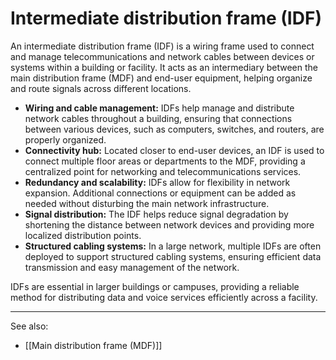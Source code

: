 
# Intermediate distribution frame (IDF)

An intermediate distribution frame (IDF) is a wiring frame used to connect and manage telecommunications and network cables between devices or systems within a building or facility. It acts as an intermediary between the main distribution frame (MDF) and end-user equipment, helping organize and route signals across different locations.

- **Wiring and cable management:** IDFs help manage and distribute network cables throughout a building, ensuring that connections between various devices, such as computers, switches, and routers, are properly organized.
- **Connectivity hub:** Located closer to end-user devices, an IDF is used to connect multiple floor areas or departments to the MDF, providing a centralized point for networking and telecommunications services.
- **Redundancy and scalability:** IDFs allow for flexibility in network expansion. Additional connections or equipment can be added as needed without disturbing the main network infrastructure.
- **Signal distribution:** The IDF helps reduce signal degradation by shortening the distance between network devices and providing more localized distribution points.
- **Structured cabling systems:** In a large network, multiple IDFs are often deployed to support structured cabling systems, ensuring efficient data transmission and easy management of the network.

IDFs are essential in larger buildings or campuses, providing a reliable method for distributing data and voice services efficiently across a facility.

---

See also:

- [[Main distribution frame (MDF)]]